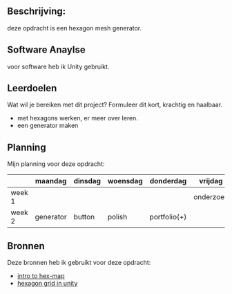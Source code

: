 ## Beschrijving:

deze opdracht is een hexagon mesh generator.

## Software Anaylse 
voor software heb ik Unity gebruikt.

## Leerdoelen 
Wat wil je bereiken met dit project? Formuleer dit kort, krachtig en haalbaar.
- met hexagons werken, er meer over leren.
- een generator maken


## Planning 
Mijn planning voor deze opdracht:

|       | maandag   | dinsdag   | woensdag   | donderdag   | vrijdag   |
| ---   | ---       | ---       | ---        | ---         | ---       |
|week 1 |           |           |            |             |onderzoek  |  
|week 2 | generator |button     |polish      |portfolio(+) |           |

## Bronnen
Deze bronnen heb ik gebruikt voor deze opdracht:

- [intro to hex-map](https://catlikecoding.com/unity/tutorials/hex-map/part-1/)
- [hexagon grid in unity](https://www.youtube.com/watch?v=konL0iB5gPI)
